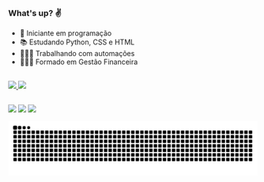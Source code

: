### What's up? ✌

- 🐣 Iniciante em programação
- 📚 Estudando Python, CSS e HTML
- 👨🏻‍🏭 Trabalhando com automações
- 👨🏻‍🎓 Formado em Gestão Financeira

##
  <a href="https://beacons.ai/igorsantos-ux">
  <img height="170em" src="https://github-readme-stats.vercel.app/api?username=igorsantos-ux&show_icons=true&theme=dark&include_all_commits=true&count_private=true"/>
  <img height="170em" src="https://github-readme-stats.vercel.app/api/top-langs/?username=igorsantos-ux&layout=compact&langs_count=16&theme=dark"/>
  
##
  
<div>
 <a href="https://www.linkedin.com/in/igor-santos-177107199/" target="_blank"><img src="https://img.shields.io/badge/-LinkedIn-%230077B5?style=for-the-badge&logo=linkedin&logoColor=white" target="_blank"></a>
 <a href="https://www.instagram.com/python_logistica/" target="_blank"><img src="https://img.shields.io/badge/-Instagram-%23E4405F?style=for-the-badge&logo=instagram&logoColor=white" target="_blank"></a>
  <a href = "mailto:igormenino1@gmail.com"><img src="https://img.shields.io/badge/Gmail-D14836?style=for-the-badge&logo=gmail&logoColor=white" target="_blank"></a>

![Snake animation](https://github.com/igorsantos-ux/igorsantos-ux/blob/output/github-contribution-grid-snake.svg)
  
</div>
